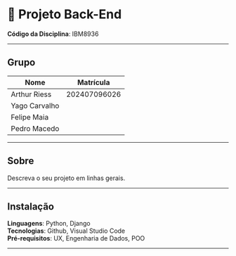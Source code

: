 # 🚀 Projeto Back-End

**Código da Disciplina**: IBM8936

---

##  Grupo

| Nome           | Matrícula     |
|----------------|---------------|
| Arthur Riess   |202407096026   |
| Yago Carvalho  |               |
| Felipe Maia    |               |
| Pedro Macedo   |               |

---

##  Sobre

Descreva o seu projeto em linhas gerais.

---

##  Instalação

**Linguagens**: Python, Django  
**Tecnologias**: Github, Visual Studio Code  
**Pré-requisitos**: UX, Engenharia de Dados, POO

---

